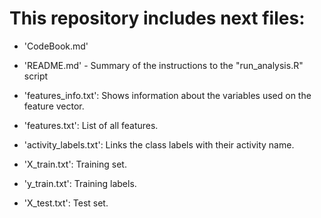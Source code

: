This repository includes next files:
====================================

- 'CodeBook.md' 

- 'README.md' - Summary of the instructions to the "run_analysis.R" script

- 'features_info.txt': Shows information about the variables used on the feature vector.

- 'features.txt': List of all features.

- 'activity_labels.txt': Links the class labels with their activity name.

- 'X_train.txt': Training set.

- 'y_train.txt': Training labels.

- 'X_test.txt': Test set.

